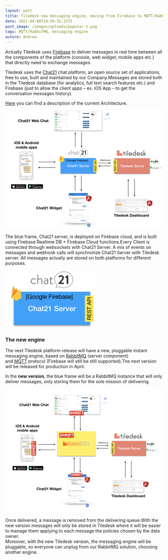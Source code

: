 ```yaml
---
layout: post
title: Tiledesk new messaging engine, moving from Firebase to MQTT/RabbitMQ
date: 2021-04-08T19:59:55.237Z
post_image: /images/uploads/popular-1.png
tags: MQTT/RabbitMQ, messaging engine
autore: Andrea
---
```

Actually Tiledesk uses [Firebase](https://firebase.google.com/) to deliver messages in real time between all the components of the platform (console, web widget, mobile apps etc.) that directly need to exchange messages.

Tiledesk uses the [Chat21](http://www.chat21.org/) chat platform, an open source set of applications, free to use, built and maintained by our Company.Messages are stored both in the Tiledesk database (for analytics, full text search features etc.) and Firebase (just to allow the client apps – ex. iOS App – to get the conversation messages history).

[Here](https://developer.tiledesk.com/architecture/schema) you can find a description of the current Architecture.

![Tiledesk Architecture](/images/uploads/assets_-lz4-zelpfnjxhzk2q1s_-lp7ugv5dbdys9pwrp4d_-lp7uvkrwie1zvyv9bkx_tiledesk-architecture-design.001.jpeg "Tiledesk Architecture")

The blue frame, Chat21 server, is deployed on Firebase cloud, and is built using Firebase Realtime DB + Firebase Cloud functions.Every Client is connected through websockets with Chat21 Server. A mix of events on messages and webhook calls will synchronize Chat21 Server with Tiledesk server. All messages actually are stored on both platforms for different purposes.

![Chat21 Server](/images/uploads/image888.png "Chat21 Server")

### The new engine

The next Tiledesk platform release will have a new, pluggable instant messaging engine, based on [RabbitMQ](https://www.rabbitmq.com/) (server component) and [MQTT](https://en.wikipedia.org/wiki/MQTT) protocol (Firebase will still be still supported).The next version will be released for production in April.

In the **new version**, the blue frame will be a RabbitMQ instance that will only deliver messages, only storing them for the sole mission of delivering.

![The new engine](/images/uploads/image-1888.png "The new engine")

Once delivered, a message is removed from the delivering queue.With the new version messages will only be stored in Tiledesk where it will be easier to manage them applying to each message the policies chosen by the data owner.\
Moreover, with the new Tiledesk version, the messaging engine will be pluggable, so everyone can unplug from our RabbitMQ solution, choosing another engine.